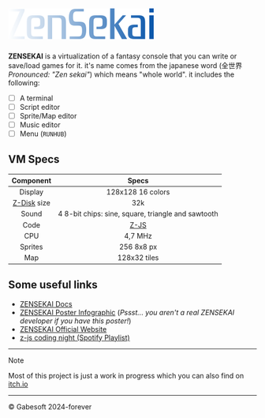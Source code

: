 # ![ZenSekai logo](/docs/img/wordmark.png)

**ZENSEKAI** is a virtualization of a fantasy console that you can write or save/load games for it. it's name comes from the japanese word (全世界 *Pronounced: "Zen sekai"*) which means "whole world". it includes the following: 
- [ ] A terminal
- [ ] Script editor
- [ ] Sprite/Map editor
- [ ] Music editor
- [ ] Menu (`RUNHUB`)

## VM Specs
|Component|Specs|
|:---:|:---:|
|Display|128x128 16 colors|
|[Z-Disk](/docs/z-disks.md) size|32k|
|Sound|4 8-bit chips: sine, square, triangle and sawtooth|
|Code|[Z-JS](/docs/z-js-coding.md)|
|CPU|4,7 MHz|
|Sprites|256 8x8 px|
|Map|128x32 tiles|

## Some useful links
- [ZENSEKAI Docs](/docs/)
- [ZENSEKAI Poster Infographic](/docs/img/cheatsheet.png) (*Pssst... you aren't a real ZENSEKAI developer if you have this poster!*)
- [ZENSEKAI Official Website](https://zensekai123.github.io/)
- [z-js coding night (Spotify Playlist)](https://open.spotify.com/playlist/0LwG2yZSDk4vnmNsTMk7y4?si=V3wh1f0yS_eeU9Vpe7IrEw&pi=pvnMeQr5Tc-VT)

- - -
> [!NOTE]
> Most of this project is just a work in progress which you can also find on [itch.io](https://gabeitch.io/)
- - -
&copy; Gabesoft 2024-forever
